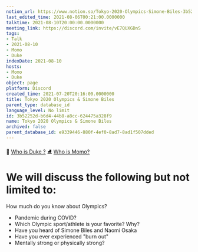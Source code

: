 ```yaml
---
notion_url: https://www.notion.so/Tokyo-2020-Olympics-Simone-Biles-3b52252db6d444b8a8cc624475a328f9
last_edited_time: 2021-08-06T00:21:00.0000000
talktime: 2021-08-10T20:00:00.0000000
meeting_link: https://discord.com/invite/vE7QUXGDnS
tags:
- Talk
- 2021-08-10
- Momo
- Duke
indexDate: 2021-08-10
hosts:
- Momo
- Duke
object: page
platform: Discord
created_time: 2021-07-20T20:16:00.0000000
title: Tokyo 2020 Olympics & Simone Biles
parent_type: database_id
language_level: No limit
id: 3b52252d-b6d4-44b8-a8cc-624475a328f9
name: Tokyo 2020 Olympics & Simone Biles
archived: false
parent_database_id: e9339446-880f-4ef0-8ad7-8ad1f507dded
---
```



👑   [Who is Duke ?](/e0958ccc596f4efea798c99507f0f16e) 
⛸️  [Who is Momo?](/23f0f26c7f1547c0b08477c0c6f1f461) 

# We will discuss the following but not limited to:
How much do you know about Olympics?
   - Pandemic during COVID?
   - Which Olympic sport/athlete is your favorite? Why?
   - Have you heard of Simone Biles and Naomi Osaka
   - Have you ever experienced "burn out"
   - Mentally strong or physically strong?




